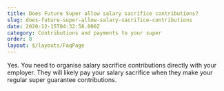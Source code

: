 ```yaml
---
title: Does Future Super allow salary sacrifice contributions?
slug: does-future-super-allow-salary-sacrifice-contributions
date: 2020-12-15T04:32:58.000Z
category: Contributions and payments to your super
order: 8
layout: $/layouts/FaqPage
---
```


Yes. You need to organise salary sacrifice contributions directly with your employer. They will likely pay your salary sacrifice when they make your regular super guarantee contributions.
